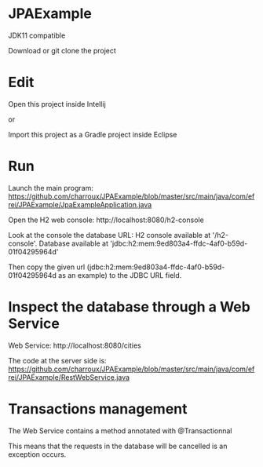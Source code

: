 # JPAExample

JDK11 compatible

Download or git clone the project

# Edit

Open this project inside Intellij

or

Import this project as a Gradle project inside Eclipse

# Run
Launch the main program: https://github.com/charroux/JPAExample/blob/master/src/main/java/com/efrei/JPAExample/JpaExampleApplication.java

Open the H2 web console: http://localhost:8080/h2-console

Look at the console the database URL: H2 console available at '/h2-console'. Database available at 'jdbc:h2:mem:9ed803a4-ffdc-4af0-b59d-01f04295964d'

Then copy the given url (jdbc:h2:mem:9ed803a4-ffdc-4af0-b59d-01f04295964d as an example) to the JDBC URL field.

# Inspect the database through a Web Service 

Web Service: http://localhost:8080/cities

The code at the server side is: https://github.com/charroux/JPAExample/blob/master/src/main/java/com/efrei/JPAExample/RestWebService.java

# Transactions management

The Web Service contains a method annotated with @Transactionnal

This means that the requests in the database will be cancelled is an exception occurs.